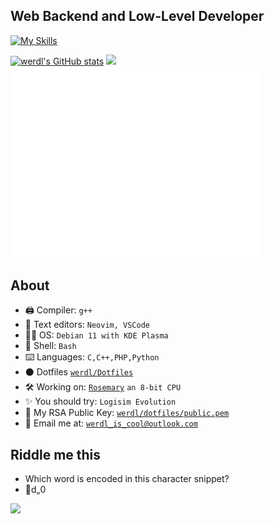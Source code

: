 ## Web Backend and Low-Level Developer 
<!-- <img SRC='https://img.shields.io/static/v1?label=app&message=VS Code&color=lightblue' /> <img SRC='https://img.shields.io/static/v1?label=app&message=GitHub&color=darkgrey' /> <img SRC='https://img.shields.io/static/v1?label=app&message=MS Edge&color=green' />

<img SRC='https://img.shields.io/static/v1?label=language&message=PHP&color=pink' /> <img SRC='https://img.shields.io/static/v1?label=language&message=Python&color=yellow' /> <img SRC='https://img.shields.io/static/v1?label=language&message=CPP&color=darkblue' /> <img SRC='https://img.shields.io/static/v1?label=language&message=HTML, CSS and JS&color=orange' />

<img SRC='https://img.shields.io/static/v1?label=framework&message=Bootstrap&color=purple' /> <img SRC='https://img.shields.io/static/v1?label=framework&message=FontAwesome&color=turquoise' /> <img SRC='https://img.shields.io/static/v1?label=framework&message=ChordCSS&color=orange' /> <img SRC='https://img.shields.io/static/v1?label=webserver&message=Apache&color=blue' />
-->
[![My Skills](https://skillicons.dev/icons?i=c,cpp,arduino,linux,bash,powershell,vim,neovim,vscode,php,js,python&theme=dark&perline=6)](https://skillicons.dev)

[![werdl's GitHub stats](https://github-readme-stats.vercel.app/api?username=werdl&theme=merko)](https://github.com/anuraghazra/github-readme-stats)
<img src="https://github-readme-streak-stats.herokuapp.com/?user=werdl&theme=radical&include_all_commits=true&count_private=true&theme=merko" />
<picture>
  <img src="/github-metrics.svg" alt="Metrics" width="400">
</picture>
## About
- 🖨️ Compiler: `g++`
- 📝 Text editors: `Neovim, VSCode`
- 🧑‍💻 OS: `Debian 11 with KDE Plasma`
- 🐚 Shell: `Bash`
- ⌨️ Languages: `C,C++,PHP,Python`
- ⚫ Dotfiles [`werdl/Dotfiles`](http://GitHub.com/werdl/dotfiles)
- 🛠️ Working on: [`Rosemary`](http://GitHub.com/werdl/rosemary) `an 8-bit CPU`
- ✨ You should try: `Logisim Evolution`
- 🔐 My RSA Public Key: [`werdl/dotfiles/public.pem`](http://GitHub.com/werdl/dotfiles/blob/main/public.pem)
- 👥 Email me at: [`werdl_is_cool@outlook.com`](mailto:werdl_is_cool@outlook.com)
<!---
werdl/werdl is a ✨ special ✨ repository because its `README.md` (this file) appears on your GitHub profile.
You can
--->
## Riddle me this
- Which word is encoded in this character snippet? 
- d„0

<div style="justify-content:center">
<img src="https://profile-counter.glitch.me/werdl/count.svg" />
</div>


